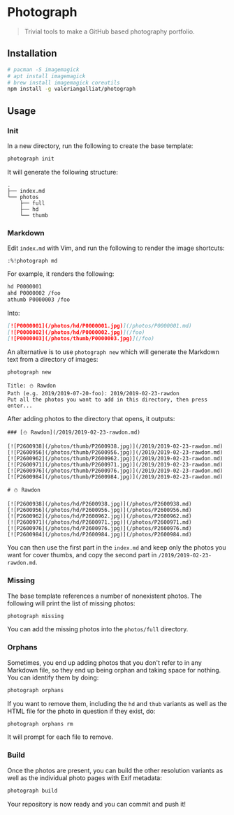 # Photograph

> Trivial tools to make a GitHub based photography portfolio.

## Installation

```sh
# pacman -S imagemagick
# apt install imagemagick
# brew install imagemagick coreutils
npm install -g valeriangalliat/photograph
```

## Usage

### Init

In a new directory, run the following to create the base template:

```sh
photograph init
```

It will generate the following structure:

```
.
├── index.md
└── photos
    ├── full
    ├── hd
    └── thumb
```

### Markdown

Edit `index.md` with Vim, and run the following to render the image
shortcuts:

```
:%!photograph md
```

For example, it renders the following:

```md
hd P0000001
ahd P0000002 /foo
athumb P0000003 /foo
```

Into:

```md
[![P0000001](/photos/hd/P0000001.jpg)](/photos/P0000001.md)
[![P0000002](/photos/hd/P0000002.jpg)](/foo)
[![P0000003](/photos/thumb/P0000003.jpg)](/foo)
```

An alternative is to use `photograph new` which will generate the
Markdown text from a directory of images:

```sh
photograph new
```

```
Title: ⛄️ Rawdon
Path (e.g. 2019/2019-07-20-foo): 2019/2019-02-23-rawdon
Put all the photos you want to add in this directory, then press enter...
```

After adding photos to the directory that opens, it outputs:

```
### [⛄️ Rawdon](/2019/2019-02-23-rawdon.md)

[![P2600938](/photos/thumb/P2600938.jpg)](/2019/2019-02-23-rawdon.md)
[![P2600956](/photos/thumb/P2600956.jpg)](/2019/2019-02-23-rawdon.md)
[![P2600962](/photos/thumb/P2600962.jpg)](/2019/2019-02-23-rawdon.md)
[![P2600971](/photos/thumb/P2600971.jpg)](/2019/2019-02-23-rawdon.md)
[![P2600976](/photos/thumb/P2600976.jpg)](/2019/2019-02-23-rawdon.md)
[![P2600984](/photos/thumb/P2600984.jpg)](/2019/2019-02-23-rawdon.md)

# ⛄️ Rawdon

[![P2600938](/photos/hd/P2600938.jpg)](/photos/P2600938.md)
[![P2600956](/photos/hd/P2600956.jpg)](/photos/P2600956.md)
[![P2600962](/photos/hd/P2600962.jpg)](/photos/P2600962.md)
[![P2600971](/photos/hd/P2600971.jpg)](/photos/P2600971.md)
[![P2600976](/photos/hd/P2600976.jpg)](/photos/P2600976.md)
[![P2600984](/photos/hd/P2600984.jpg)](/photos/P2600984.md)
```

You can then use the first part in the `index.md` and keep only the
photos you want for cover thumbs, and copy the second part in
`/2019/2019-02-23-rawdon.md`.

### Missing

The base template references a number of nonexistent photos. The
following will print the list of missing photos:

```sh
photograph missing
```

You can add the missing photos into the `photos/full` directory.

### Orphans

Sometimes, you end up adding photos that you don't refer to in any
Markdown file, so they end up being orphan and taking space for nothing.
You can identify them by doing:

```sh
photograph orphans
```

If you want to remove them, including the `hd` and `thub` variants as
well as the HTML file for the photo in question if they exist, do:

```sh
photograph orphans rm
```

It will prompt for each file to remove.

### Build

Once the photos are present, you can build the other resolution variants
as well as the individual photo pages with Exif metadata:

```sh
photograph build
```

Your repository is now ready and you can commit and push it!
